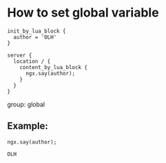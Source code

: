 # How to set global variable

```nginx
init_by_lua_block {
  author = 'OLH'
}

server {
  location / {
    content_by_lua_block {
      ngx.say(author);
    }
  }
}
```


group: global

## Example: 
```nginx
ngx.say(author);
```
```
OLH

```

